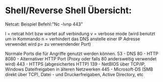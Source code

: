 # Shell/Reverse Shell Übersicht:

Netcat:
Beispiel Befehl:"Nc -lvnp 443"

l = netcat hört bzw wartet auf verbindung
v = verbose mode (wird benutzt um in Kommando
n = verhindert das DNS anstelle einer IP Adresse verwendet wird
p= zu verwendender Port)

Normale Ports die für Angriffe genutzt werden können.
53 - DNS
80 - HTTP
8080 - Alternativer HTTP Port (Proxy oder falls 80 andersweitig verwendet wird)
443 - HTTPS (abgesichertes HTTP)
139 - NetBIOS über TCP/IP, Windows Dateifreigaben in älteren Netzwerken
445 - Microsoft-DS (SMB direkt über TCP), Datei - und Druckerfreigaben, Active Directory, etc
